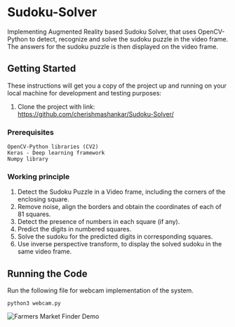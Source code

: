 # Sudoku-Solver

Implementing Augmented Reality based Sudoku Solver, that uses OpenCV-Python to detect, recognize and solve the sudoku puzzle in the video frame. The answers for the sudoku puzzle is then displayed on the video frame. 

## Getting Started

These instructions will get you a copy of the project up and running on your local machine for development and testing purposes: <br/>
1. Clone the project with link: https://github.com/cherishmashankar/Sudoku-Solver/

### Prerequisites

```
OpenCV-Python libraries (CV2)
Keras - Deep learning framework
Numpy library
```

### Working principle

1. Detect the Sudoku Puzzle in a Video frame, including the corners of the enclosing square.<br />
2. Remove noise, align the borders and obtain the coordinates of each of 81 squares.<br />
3. Detect the presence of numbers in each square (if any).<br />
4. Predict the digits in numbered squares.<br />
5. Solve the sudoku for the predicted digits in corresponding squares.<br />
6. Use inverse perspective transform, to display the solved sudoku in the same video frame.<br />

## Running the Code

Run the following file for webcam implementation of the system.
```
python3 webcam.py
```
![Farmers Market Finder Demo](ScreenCapture_10-01-2020-00.13.42_Trim.gif)
